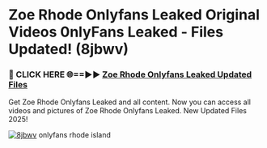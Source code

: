 # Zoe Rhode Onlyfans Leaked Original Videos 0nlyFans Leaked - Files Updated! (8jbwv)

<h3>🔴 CLICK HERE 🌐==►► <a href="https://tinyurl.com/3hn5wdd3" rel="nofollow">Zoe Rhode Onlyfans Leaked Updated Files</a></h3>

Get Zoe Rhode Onlyfans Leaked and all content. Now you can access all videos and pictures of Zoe Rhode Onlyfans Leaked. New Updated Files 2025!

[![8jbwv](https://i.imgur.com/4HnBqBT.gif)](https://tinyurl.com/3hn5wdd3)
onlyfans rhode island
